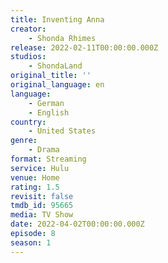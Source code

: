 ```yaml
---
title: Inventing Anna
creator:
    - Shonda Rhimes
release: 2022-02-11T00:00:00.000Z
studios:
    - ShondaLand
original_title: ''
original_language: en
language:
    - German
    - English
country:
    - United States
genre:
    - Drama
format: Streaming
service: Hulu
venue: Home
rating: 1.5
revisit: false
tmdb_id: 95665
media: TV Show
date: 2022-04-02T00:00:00.000Z
episode: 8
season: 1
---
```

